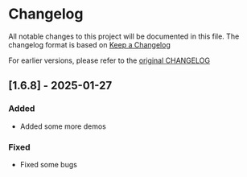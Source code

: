 # Changelog

All notable changes to this project will be documented in this file.
The changelog format is based on [Keep a Changelog](https://keepachangelog.com/en/1.0.0/)

For earlier versions, please refer to the [original CHANGELOG](https://github.com/yasirkula/UnityIngameDebugConsole/releases)

## [1.6.8] - 2025-01-27


### Added

- Added some more demos 

### Fixed

- Fixed some bugs